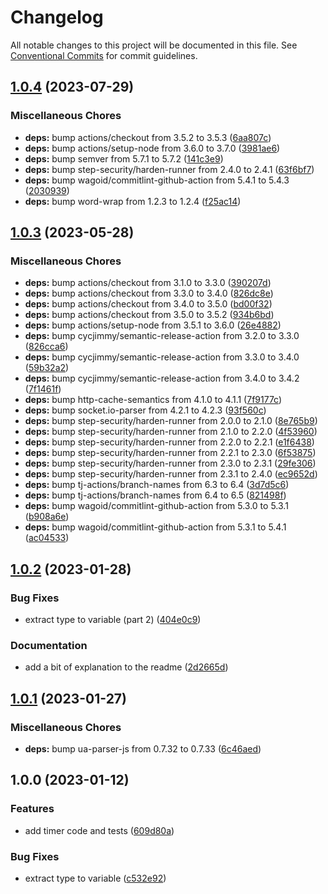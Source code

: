 # Changelog

All notable changes to this project will be documented in this file. See
[Conventional Commits](https://conventionalcommits.org) for commit guidelines.

## [1.0.4](https://github.com/rweich/webworker-timer/compare/v1.0.3...v1.0.4) (2023-07-29)


### Miscellaneous Chores

* **deps:** bump actions/checkout from 3.5.2 to 3.5.3 ([6aa807c](https://github.com/rweich/webworker-timer/commit/6aa807c21fb876d06f5cfddc20246cdcd4599230))
* **deps:** bump actions/setup-node from 3.6.0 to 3.7.0 ([3981ae6](https://github.com/rweich/webworker-timer/commit/3981ae66f202da918c7866a33760d62b139c3dd5))
* **deps:** bump semver from 5.7.1 to 5.7.2 ([141c3e9](https://github.com/rweich/webworker-timer/commit/141c3e990a698ed4df88b493d4eec065f5c9a611))
* **deps:** bump step-security/harden-runner from 2.4.0 to 2.4.1 ([63f6bf7](https://github.com/rweich/webworker-timer/commit/63f6bf70a1d3da484c25621310bc5ff2d3978e55))
* **deps:** bump wagoid/commitlint-github-action from 5.4.1 to 5.4.3 ([2030939](https://github.com/rweich/webworker-timer/commit/2030939053c27f6a98439fc783b661512a8a5eb4))
* **deps:** bump word-wrap from 1.2.3 to 1.2.4 ([f25ac14](https://github.com/rweich/webworker-timer/commit/f25ac14f21c1d34a7fb64957fe189ccee057b637))

## [1.0.3](https://github.com/rweich/webworker-timer/compare/v1.0.2...v1.0.3) (2023-05-28)


### Miscellaneous Chores

* **deps:** bump actions/checkout from 3.1.0 to 3.3.0 ([390207d](https://github.com/rweich/webworker-timer/commit/390207d65eb800148da6c038cb993de7d79b4463))
* **deps:** bump actions/checkout from 3.3.0 to 3.4.0 ([826dc8e](https://github.com/rweich/webworker-timer/commit/826dc8ee9a876b47917f568a9e55cdc1d87c4583))
* **deps:** bump actions/checkout from 3.4.0 to 3.5.0 ([bd00f32](https://github.com/rweich/webworker-timer/commit/bd00f32eca093e89f602bfccc054be4535067f06))
* **deps:** bump actions/checkout from 3.5.0 to 3.5.2 ([934b6bd](https://github.com/rweich/webworker-timer/commit/934b6bdff076872ce381e85fe5131d5764023359))
* **deps:** bump actions/setup-node from 3.5.1 to 3.6.0 ([26e4882](https://github.com/rweich/webworker-timer/commit/26e48828d316e2d731a061a520cea500aff2a42f))
* **deps:** bump cycjimmy/semantic-release-action from 3.2.0 to 3.3.0 ([826cca6](https://github.com/rweich/webworker-timer/commit/826cca6cca5852639a4aebca792208086be900c6))
* **deps:** bump cycjimmy/semantic-release-action from 3.3.0 to 3.4.0 ([59b32a2](https://github.com/rweich/webworker-timer/commit/59b32a2c82d02301ac1665d7bcee47d6786f9bd5))
* **deps:** bump cycjimmy/semantic-release-action from 3.4.0 to 3.4.2 ([7f1461f](https://github.com/rweich/webworker-timer/commit/7f1461fa634c0fe99b10a59dfff00ac73cfe7ffe))
* **deps:** bump http-cache-semantics from 4.1.0 to 4.1.1 ([7f9177c](https://github.com/rweich/webworker-timer/commit/7f9177ca716170cd59e4c225c8761cb54a9869e0))
* **deps:** bump socket.io-parser from 4.2.1 to 4.2.3 ([93f560c](https://github.com/rweich/webworker-timer/commit/93f560c7b52ac9ad8958092277625e51225f9ec8))
* **deps:** bump step-security/harden-runner from 2.0.0 to 2.1.0 ([8e765b9](https://github.com/rweich/webworker-timer/commit/8e765b97ec298a8f47ce94f6de54818877f338f5))
* **deps:** bump step-security/harden-runner from 2.1.0 to 2.2.0 ([4f53960](https://github.com/rweich/webworker-timer/commit/4f53960272ee288e7eb2081dfc9879b08af4637b))
* **deps:** bump step-security/harden-runner from 2.2.0 to 2.2.1 ([e1f6438](https://github.com/rweich/webworker-timer/commit/e1f643838c0bff05a8958678d3183194d94c3694))
* **deps:** bump step-security/harden-runner from 2.2.1 to 2.3.0 ([6f53875](https://github.com/rweich/webworker-timer/commit/6f538758ceabc71fc9693faab5c66afe9190b911))
* **deps:** bump step-security/harden-runner from 2.3.0 to 2.3.1 ([29fe306](https://github.com/rweich/webworker-timer/commit/29fe306399abf2a40a00eacaf320a18c830f6de0))
* **deps:** bump step-security/harden-runner from 2.3.1 to 2.4.0 ([ec9652d](https://github.com/rweich/webworker-timer/commit/ec9652da02ff069d0630a7fc97be53e7cd817f45))
* **deps:** bump tj-actions/branch-names from 6.3 to 6.4 ([3d7d5c6](https://github.com/rweich/webworker-timer/commit/3d7d5c6e2bc9737774961a0cf5538f648255bd6d))
* **deps:** bump tj-actions/branch-names from 6.4 to 6.5 ([821498f](https://github.com/rweich/webworker-timer/commit/821498f6c1250ea11f066bf7e88e7b8fefdbafad))
* **deps:** bump wagoid/commitlint-github-action from 5.3.0 to 5.3.1 ([b908a6e](https://github.com/rweich/webworker-timer/commit/b908a6ecb0633ed6d43b2296c2159d8366ab05c3))
* **deps:** bump wagoid/commitlint-github-action from 5.3.1 to 5.4.1 ([ac04533](https://github.com/rweich/webworker-timer/commit/ac04533d5aa46559694be8018072fca86df424ef))

## [1.0.2](https://github.com/rweich/webworker-timer/compare/v1.0.1...v1.0.2) (2023-01-28)


### Bug Fixes

* extract type to variable (part 2) ([404e0c9](https://github.com/rweich/webworker-timer/commit/404e0c9e0ee90ca068a16b95ed3333249a11a0cf))


### Documentation

* add a bit of explanation to the readme ([2d2665d](https://github.com/rweich/webworker-timer/commit/2d2665de4316cc4246488f57f1b7c428ad3a69c0))

## [1.0.1](https://github.com/rweich/webworker-timer/compare/v1.0.0...v1.0.1) (2023-01-27)


### Miscellaneous Chores

* **deps:** bump ua-parser-js from 0.7.32 to 0.7.33 ([6c46aed](https://github.com/rweich/webworker-timer/commit/6c46aed42fcb082efce795ef9b3b2aa7dcae7734))

## 1.0.0 (2023-01-12)


### Features

* add timer code and tests ([609d80a](https://github.com/rweich/webworker-timer/commit/609d80a2a76ba76c82a04630e66e3c2e7f24c047))


### Bug Fixes

* extract type to variable ([c532e92](https://github.com/rweich/webworker-timer/commit/c532e92414c7ee66e666b5f80c6d78c4016388f3))
